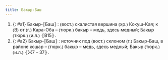 ```yaml
---
title: Бакыр-Баш
---
```


1. {: #a1} Бакыр-⟦Баш⟧
: ⦅вост.⦆ скалистая вершина ⦅хр.⦆ Кокуш-Кая; к ⦅В⦆ от ⦅г.⦆ Кара-Оба – ⦅тюрк.⦆ бакыр – медь, здесь медный; Бакыр ⦅тюрк.⦆ ⦅и.л.⦆ ⦃В15⦄.
2. {: #a2} Бакыр-⟦Баш⟧
: источник под ⦅вост.⦆ склоном ⦅г.⦆ Бакыр-Баш, в районе кошар – ⦅тюрк.⦆ бакыр – медь, здесь медный; Бакыр ⦅тюрк.⦆ ⦅и.л.⦆ ⦃Ж7 – З7⦄.
